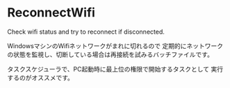 # ReconnectWifi
Check wifi status and try to reconnect if disconnected.

WindowsマシンのWifiネットワークがまれに切れるので
定期的にネットワークの状態を監視し、切断している場合は再接続を試みるバッチファイルです。

タスクスケジューラで、PC起動時に最上位の権限で開始するタスクとして
実行するのがオススメです。
